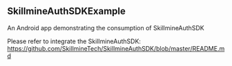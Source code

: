 ## SkillmineAuthSDKExample
An Android app demonstrating the consumption of SkillmineAuthSDK

Please refer to integrate the SkillmineAuthSDK:
https://github.com/SkillmineTech/SkillmineAuthSDK/blob/master/README.md
